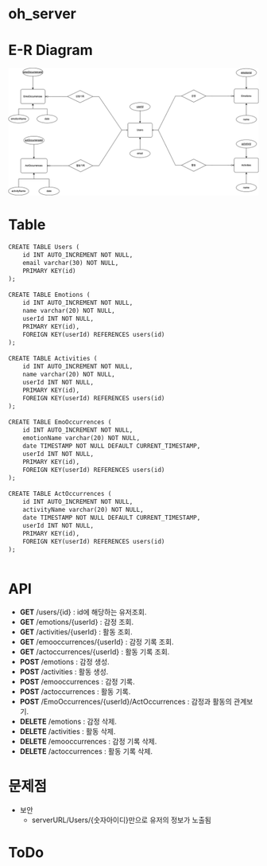 # oh_server

# E-R Diagram

![E-R Diagram](https://github.com/MyNameIsTaeYeong/oh_server/blob/main/ERdiagram.png)

# Table

```
CREATE TABLE Users (
    id INT AUTO_INCREMENT NOT NULL,
    email varchar(30) NOT NULL,
    PRIMARY KEY(id)
);

CREATE TABLE Emotions (
	id INT AUTO_INCREMENT NOT NULL,
    name varchar(20) NOT NULL,
    userId INT NOT NULL,
    PRIMARY KEY(id),
	FOREIGN KEY(userId) REFERENCES users(id)
);

CREATE TABLE Activities (
	id INT AUTO_INCREMENT NOT NULL,
    name varchar(20) NOT NULL,
    userId INT NOT NULL,
    PRIMARY KEY(id),
	FOREIGN KEY(userId) REFERENCES users(id)
);

CREATE TABLE EmoOccurrences (
	id INT AUTO_INCREMENT NOT NULL,
    emotionName varchar(20) NOT NULL,
    date TIMESTAMP NOT NULL DEFAULT CURRENT_TIMESTAMP,
    userId INT NOT NULL,
    PRIMARY KEY(id),
    FOREIGN KEY(userId) REFERENCES users(id)
);

CREATE TABLE ActOccurrences (
	id INT AUTO_INCREMENT NOT NULL,
    activityName varchar(20) NOT NULL,
    date TIMESTAMP NOT NULL DEFAULT CURRENT_TIMESTAMP,
    userId INT NOT NULL,
    PRIMARY KEY(id),
    FOREIGN KEY(userId) REFERENCES users(id)
);


```

# API

- **GET** /users/{id} : id에 해당하는 유저조회.
- **GET** /emotions/{userId} : 감정 조회.
- **GET** /activities/{userId} : 활동 조회.
- **GET** /emooccurrences/{userId} : 감정 기록 조회.
- **GET** /actoccurrences/{userId} : 활동 기록 조회.
- **POST** /emotions : 감정 생성.
- **POST** /activities : 활동 생성.
- **POST** /emooccurrences : 감정 기록.
- **POST** /actoccurrences : 활동 기록.
- **POST** /EmoOccurrences/{userId}/ActOccurrences : 감정과 활동의 관계보기.
- **DELETE** /emotions : 감정 삭제.
- **DELETE** /activities : 활동 삭제.
- **DELETE** /emooccurrences : 감정 기록 삭제.
- **DELETE** /actoccurrences : 활동 기록 삭제.

# 문제점

- 보안
  - serverURL/Users/{숫자아이디}만으로 유저의 정보가 노출됨

# ToDo
